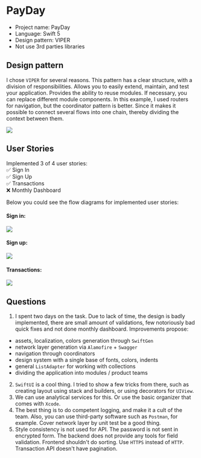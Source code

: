 # PayDay

- Project name: PayDay
- Language: Swift 5
- Design pattern: VIPER
- Not use 3rd parties libraries

## Design pattern

I chose ```VIPER``` for several reasons. This pattern has a clear structure, with a division of responsibilities. Allows you to easily extend, maintain, and test your application. Provides the ability to reuse modules. If necessary, you can replace different module components. In this example, I used routers for navigation, but the coordinator pattern is better. Since it makes it possible to connect several flows into one chain, thereby dividing the context between them.

![](Diagrams/app_design_pattern.png)

## User Stories

Implemented 3 of 4 user stories: <br />
✅ Sign In<br />
✅ Sign Up<br />
✅ Transactions<br />
❌ Monthly Dashboard<br />

Below you could see the flow diagrams for implemented user stories:

#### Sign in:
![](Diagrams/sign_in.png)
#### Sign up:
![](Diagrams/sign_up.png)
#### Transactions:
![](Diagrams/transactions.png)

## Questions
1. I spent two days on the task. Due to lack of time, the design is badly implemented, there are small amount of validations, few notoriously bad quick fixes and not done monthly dashboard. Improvements propose:
-  assets, localization, colors generation through ```SwiftGen```
-  network layer generation via ```Alamofire``` + ```Swagger```
-  navigation through coordinators
-  design system with a single base of fonts, colors, indents
-  general ```ListAdapter``` for working with collections
-  dividing the application into modules / product teams
2. ```SwiftUI``` is a cool thing. I tried to show a few tricks from there, such as creating layout using stack and builders, or using decorators for ```UIView```. 
3. We can use analytical services for this. Or use the basic organizer that comes with ```Xcode```. 
4. The best thing is to do competent logging, and make it a cult of the team. Also, you can use third-party software such as ```Postman```, for example. Cover network layer by unit test be a good thing.
5. Style consistency is not used for API. The password is not sent in encrypted form. The backend does not provide any tools for field validation. Frontend shouldn't do sorting. Use ```HTTPS``` instead of ```HTTP```. Transaction API doesn't have pagination.
